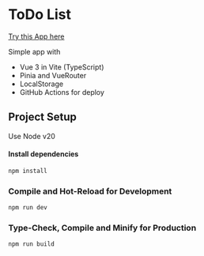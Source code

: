# ToDo List
<a href="https://viktor-niderman.github.io/toDoList/" target="_blank">Try this App here</a>

Simple app with 
- Vue 3 in Vite (TypeScript)
- Pinia and VueRouter
- LocalStorage
- GitHub Actions for deploy

## Project Setup
Use Node v20
#### Install dependencies
```sh
npm install
```
### Compile and Hot-Reload for Development
```sh
npm run dev
```
### Type-Check, Compile and Minify for Production
```sh
npm run build
```
